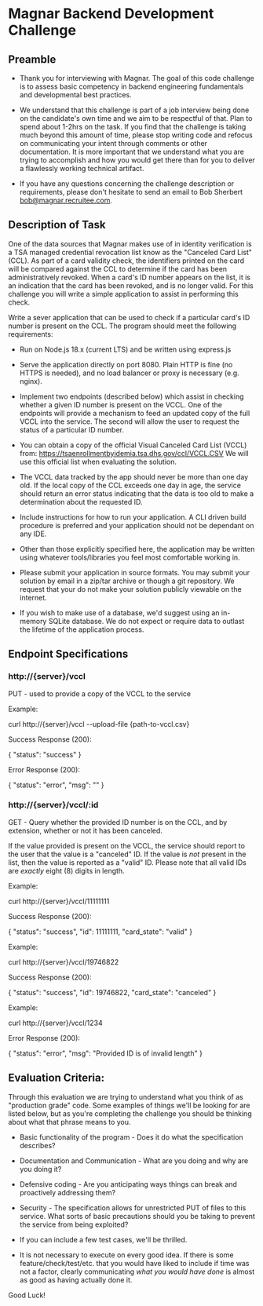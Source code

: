 # Magnar Backend Development Challenge

## Preamble 

* Thank you for interviewing with Magnar. The goal of this code challenge is to
  assess basic competency in backend engineering fundamentals and developmental
  best practices.

* We understand that this challenge is part of a job interview being done on the
  candidate's own time and we aim to be respectful of that. Plan to spend about
  1-2hrs on the task. If you find that the challenge is taking much beyond this amount
  of time, please stop writing code and refocus on communicating your intent
  through comments or other documentation. It is more important that we
  understand what you are trying to accomplish and how you would get there than
  for you to deliver a flawlessly working technical artifact.

* If you have any questions concerning the challenge description or requirements,
  please don't hesitate to send an email to Bob Sherbert <bob@magnar.recruitee.com>.

## Description of Task

One of the data sources that Magnar makes use of in identity verification is a
TSA managed credential revocation list know as the "Canceled Card List" (CCL).
As part of a card validity check, the identifiers printed on the card will be
compared against the CCL to determine if the card has been administratively
revoked. When a card's ID number appears on the list, it is an indication that
the card has been revoked, and is no longer valid.  For this challenge you will
write a simple application to assist in performing this check.


Write a sever application that can be used to check if a particular card's ID
number is present on the CCL. The program should meet the following requirements:

* Run on Node.js 18.x (current LTS) and be written using express.js 

* Serve the application directly on port 8080. Plain HTTP is fine (no HTTPS is
  needed), and no load balancer or proxy is necessary (e.g. nginx).

* Implement two endpoints (described below) which assist in checking whether
  a given ID number is present on the VCCL. One of the endpoints will provide a
  mechanism to feed an updated copy of the full VCCL into the service. The second will
  allow the user to request the status of a particular ID number.

* You can obtain a copy of the official Visual Canceled Card List (VCCL) from:
      https://tsaenrollmentbyidemia.tsa.dhs.gov/ccl/VCCL.CSV
  We will use this official list when evaluating the solution.

* The VCCL data tracked by the app should never be more than one day old. If
  the local copy of the CCL exceeds one day in age, the service should return an
  error status indicating that the data is too old to make a determination about
  the requested ID.

* Include instructions for how to run your application. A CLI driven build
  procedure is preferred and your application should not be dependant on any
  IDE.

* Other than those explicitly specified here, the application may be written
  using whatever tools/libraries you feel most comfortable working in.

* Please submit your application in source formats. You may submit your solution
  by email in a zip/tar archive or though a git repository. We request that your
  do not make your solution publicly viewable on the internet.

* If you wish to make use of a database, we'd suggest using an in-memory SQLite
  database. We do not expect or require data to outlast the lifetime of the
  application process.

## Endpoint Specifications

### http://{server}/vccl

PUT - used to provide a copy of the VCCL to the service

Example:

  curl http://{server}/vccl --upload-file {path-to-vccl.csv}

Success Response (200):
 
  { 
    "status": "success"
  }

Error Response (200):

  { 
    "status": "error",
    "msg": "<descriptive error message>"
  }


### http://{server}/vccl/:id

GET - Query whether the provided ID number is on the CCL, and by extension, whether
or not it has been canceled.

If the value provided is present on the VCCL, the service should report to the
user that the value is a "canceled" ID. If the value is _not_ present in the
list, then the value is reported as a "valid" ID. Please note that all valid IDs
are *exactly* eight (8) digits in length.

Example:
   
  curl http://{server}/vccl/11111111

Success Response (200):

  {
    "status": "success",
    "id": 11111111,
    "card_state": "valid"
  }

Example:
  
  curl http://{server}/vccl/19746822

Success Response (200):

  {
    "status": "success",
    "id": 19746822,
    "card_state": "canceled"
  }

Example:

  curl http://{server}/vccl/1234

Error Response (200):

  {
    "status": "error",
    "msg": "Provided ID is of invalid length"
  }


## Evaluation Criteria:

Through this evaluation we are trying to understand what you think of as
"production grade" code.  Some examples of things we'll be looking for are
listed below, but as you're completing the challenge you should be thinking
about what that phrase means to you. 

* Basic functionality of the program - Does it do what the specification
  describes?

* Documentation and Communication - What are you doing and why are you doing
  it?

* Defensive coding - Are you anticipating ways things can break and
  proactively addressing them?

* Security - The specification allows for unrestricted PUT of files to
  this service. What sorts of basic precautions should you be taking to prevent
  the service from being exploited?

* If you can include a few test cases, we'll be thrilled.

* It is not necessary to execute on every good idea. If there is some
  feature/check/test/etc. that you would have liked to include if time was
  not a factor, clearly communicating _what you would have done_ is almost as
  good as having actually done it.

Good Luck!

